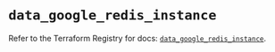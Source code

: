 # `data_google_redis_instance`

Refer to the Terraform Registry for docs: [`data_google_redis_instance`](https://registry.terraform.io/providers/hashicorp/google/5.32.0/docs/data-sources/redis_instance).
